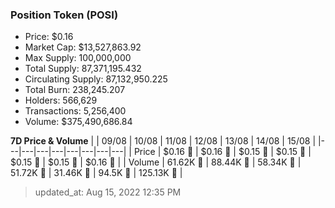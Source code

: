 
  ### Position Token (POSI)
  - Price: $0.16
  - Market Cap: $13,527,863.92
  - Max Supply: 100,000,000
  - Total Supply: 87,371,195.432
  - Circulating Supply: 87,132,950.225
  - Total Burn: 238,245.207
  - Holders: 566,629
  - Transactions: 5,256,400
  - Volume: $375,490,686.84

  **7D Price & Volume**
  | | 09&#x2F;08 | 10&#x2F;08 | 11&#x2F;08 | 12&#x2F;08 | 13&#x2F;08 | 14&#x2F;08 | 15&#x2F;08 |
  |---|---|---|---|---|---|---|---|
  | Price | $0.16 🔻 | $0.16 🚀 | $0.15 🔻 | $0.15 🔻 | $0.15 🚀 | $0.15 🔻 | $0.16 🚀 |
  | Volume | 61.62K 🚀 | 88.44K 🚀 | 58.34K 🔻 | 51.72K 🔻 | 31.46K 🔻 | 94.5K 🚀 | 125.13K 🚀 |

  > updated_at: Aug 15, 2022 12:35 PM
